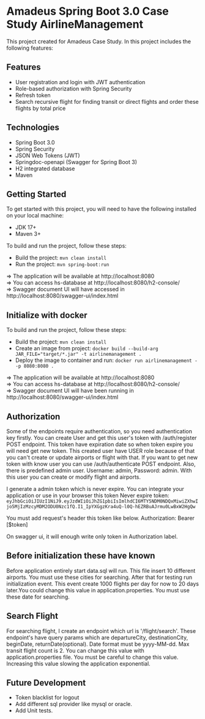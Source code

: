 # Amadeus Spring Boot 3.0 Case Study AirlineManagement
This project created for Amadeus Case Study. In this project includes the following features:

## Features
* User registration and login with JWT authentication
* Role-based authorization with Spring Security
* Refresh token
* Search recursive flight for finding transit or direct flights and order these flights by total price

## Technologies
* Spring Boot 3.0
* Spring Security
* JSON Web Tokens (JWT)
* Springdoc-openapi (Swagger for Spring Boot 3)
* H2 integrated database
* Maven

## Getting Started
To get started with this project, you will need to have the following installed on your local machine:

* JDK 17+
* Maven 3+

To build and run the project, follow these steps:

* Build the project: `mvn clean install`
* Run the project: `mvn spring-boot:run`

=> The application will be available at http://localhost:8080 <br/>
=> You can access hs-database at http://localhost:8080/h2-console/ <br/>
=> Swagger document UI will have accessed in http://localhost:8080/swagger-ui/index.html 

## Initialize with docker

To build and run the project, follow these steps:

* Build the project: `mvn clean install`
* Create an image from project: `docker build --build-arg JAR_FILE="target/*.jar" -t airlinemanagement .`
* Deploy the image to container and run: `docker run airlinemanagement --p 8080:8080 .`

=> The application will be available at http://localhost:8080 <br/>
=> You can access hs-database at http://localhost:8080/h2-console/ <br/>
=> Swagger document UI will have been running in http://localhost:8080/swagger-ui/index.html
## Authorization

Some of the endpoints require authentication, so you need authentication key firstly.
You can create User and get this user's token with /auth/register POST endpoint. This token have expiration date so when token expire you will need get new token.
This created user have USER role because of that you can't create or update airports or flight with that.
If you want to get new token with know user you can use /auth/authenticate POST endpoint.
Also, there is predefined admin user. Username: admin, Password: admin. With this user you can create or modify flight and airports.

I generate a admin token which is never expire. You can integrate your application or use in your browser this token
Never expire token: `eyJhbGciOiJIUzI1NiJ9.eyJzdWIiOiJhZG1pbiIsImlhdCI6MTY5NDM0NDQxMiwiZXhwIjo5MjIzMzcyMDM2ODU0Nzc1fQ.I1_IpYXGgzKra4uQ-l0Q-hEZRBuAJrmu0LwBxW2HgQw`

You must add request's header this token like below.
Authorization: Bearer [$token]

On swagger ui, it will enough write only token in Authorization label.

## Before initialization these have known
Before application entirely start data.sql will run. This file insert 10 different airports. You must use these cities for searching.
After that for testing run initialization event. This event create 1000 flights per day for now to 20 days later.You could change this value in application.properties. You must use these date for searching.

## Search Flight

For searching flight, I create an endpoint which url is '/flight/search'. These endpoint's have query params which are departureCity, destinationCity, beginDate, returnDate(optional). Date format must be yyyy-MM-dd.
Max transit flight count is 2. You can change this value with application.properties file. You must be careful to change this value. Increasing this value slowing the application exponential.

## Future Development

* Token blacklist for logout
* Add different sql provider like mysql or oracle.
* Add Unit tests.
